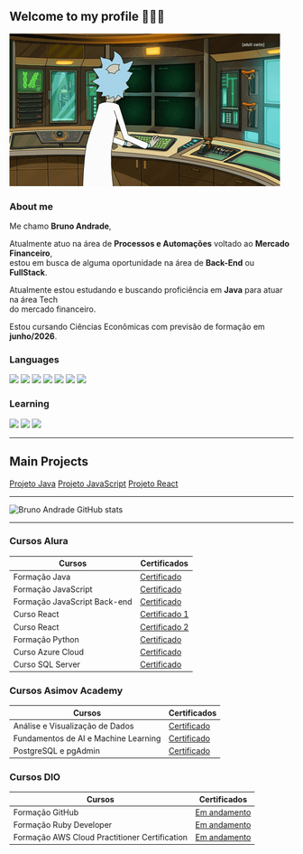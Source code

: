 ## Welcome to my profile 🧘🏻‍♂️

![Rick Hacking](https://github.com/brunoadrd/brunoadrd/blob/main/hacking-rick.gif)

### About me

Me chamo **Bruno Andrade**,

Atualmente atuo na área de **Processos e Automações** voltado ao **Mercado Financeiro**,<br>
estou em busca de alguma oportunidade na área de **Back-End** ou **FullStack**.

Atualmente estou estudando e buscando proficiência em <i class="devicon-java-plain-wordmark"></i>
**Java** para atuar na área Tech<br>do mercado financeiro.

Estou cursando Ciências Econômicas com previsão de formação em **junho/2026**.

### Languages


<div>
    <img width="50px" src="https://cdn.jsdelivr.net/gh/devicons/devicon@latest/icons/javascript/javascript-plain.svg" />
    <img width="50px" src="https://cdn.jsdelivr.net/gh/devicons/devicon@latest/icons/python/python-original-wordmark.svg" />
    <img width="50px" src="https://cdn.jsdelivr.net/gh/devicons/devicon@latest/icons/java/java-original-wordmark.svg" />
    <img width="50px" src="https://cdn.jsdelivr.net/gh/devicons/devicon@latest/icons/react/react-original-wordmark.svg" />
    <img width="50px" src="https://cdn.jsdelivr.net/gh/devicons/devicon@latest/icons/git/git-plain-wordmark.svg" />
    <img width="50px" src="https://cdn.jsdelivr.net/gh/devicons/devicon@latest/icons/postgresql/postgresql-plain-wordmark.svg" />
    <img width="50px" src="https://cdn.jsdelivr.net/gh/devicons/devicon@latest/icons/azure/azure-original-wordmark.svg" />
</div>

### Learning

<div>
    <img width="50px" src="https://cdn.jsdelivr.net/gh/devicons/devicon@latest/icons/spring/spring-original-wordmark.svg" />
    <img width="50px" src="https://cdn.jsdelivr.net/gh/devicons/devicon@latest/icons/amazonwebservices/amazonwebservices-plain-wordmark.svg" />
    <img width="50px" src="https://cdn.jsdelivr.net/gh/devicons/devicon@latest/icons/ruby/ruby-plain-wordmark.svg" />
    
</div>

----

## Main Projects

[Projeto Java](https://github.com/brunoadrd/screenmatch-spring)
[Projeto JavaScript](https://github.com/brunoadrd/moni-bank)
[Projeto React](https://github.com/brunoadrd/Organo/)

--------

![Bruno Andrade GitHub stats](https://github-readme-stats.vercel.app/api?username=brunoadrd&show_icons=true&theme=midnight-purple)

--------
### Cursos Alura

| Cursos | Certificados |
| - | - |
| Formação Java | [Certificado](https://cursos.alura.com.br/user/brunoandrade77/degree-java-568827/certificate) |
| Formação JavaScript | [Certificado](https://cursos.alura.com.br/user/brunoandrade77/degree-javascript-front-end-v374365-374365/certificate) |
| Formação JavaScript Back-end | [Certificado](https://cursos.alura.com.br/user/brunoandrade77/degree-js-backend-v210587-210587/certificate) |
| Curso React | [Certificado 1](https://cursos.alura.com.br/user/brunoandrade77/course/react-componentes-funcionam/certificate) |
| Curso React | [Certificado 2](https://cursos.alura.com.br/user/brunoandrade77/course/react-desenvolvendo-javascript/certificate) |
| Formação Python | [Certificado](https://cursos.alura.com.br/user/brunoandrade77/degree-linguagem-python-v597955-597955/certificate) |
| Curso Azure Cloud | [Certificado](https://cursos.alura.com.br/user/brunoandrade77/course/azure-cloud-criando-servidor-banco-dados-receber-aplicacao/certificate) |
| Curso SQL Server | [Certificado](https://cursos.alura.com.br/user/brunoandrade77/course/microsoft-sql-server-2022-conhecendo-sql/certificate) |


### Cursos Asimov Academy

| Cursos | Certificados |
| - | - |
| Análise e Visualização de Dados | [Certificado](https://hub.asimov.academy/validar-certificado/a4db46cb-b721-47a3-bf21-f6e04f15244c) |
| Fundamentos de AI e Machine Learning | [Certificado](https://hub.asimov.academy/validar-certificado/8dac8675-8f2e-4dd1-86c0-306eae965920) |
| PostgreSQL e pgAdmin | [Certificado](https://hub.asimov.academy/validar-certificado/bd116bf0-fe3b-481a-949b-ec38ef709e21) |


### Cursos DIO

| Cursos | Certificados |
| - | - |
| Formação GitHub | [Em andamento]() |
| Formação Ruby Developer | [Em andamento]() |
| Formação AWS Cloud Practitioner Certification | [Em andamento]() |
